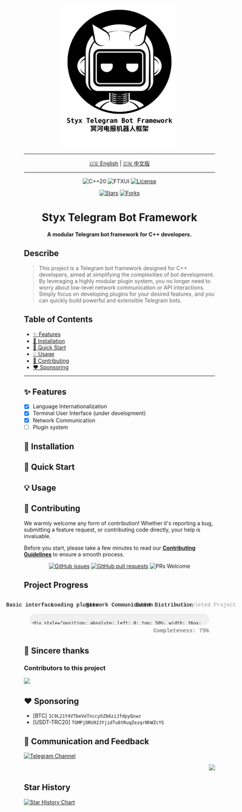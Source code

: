 <a name="README-TOP"></a>
<p align="center">
    <img src="Styx-Telegram-Bot-Framework.svg" alt="Styx Telegram Bot Framework Logo" width="300"/>
</p>

<hr/>

<p align="center">
  <a href="README.md">🇺🇸 English</a> | <a href="README.zh-CN.md">🇨🇳 中文版</a>
</p>

<hr/>

<p align="center">
  <!-- 核心技术 -->
  <img src="https://img.shields.io/badge/C++-20-blue.svg?style=flat-square&logo=c%2B%2B&logoColor=white" alt="C++20">
  <img src="https://img.shields.io/badge/TUI-FTXUI-blueviolet.svg?style=flat-square" alt="FTXUI">
  <!-- 许可证 -->
  <a href="LICENSE"><img src="https://img.shields.io/badge/License-AGPL_v3-blue.svg?style=flat-square" alt="License"></a>
</p>

<p align="center">
  <!-- 社交徽章 -->
  <a href="https://github.com/OasisPioneer/StyxTelegramBotFramework/stargazers"><img src="https://img.shields.io/github/stars/OasisPioneer/StyxTelegramBotFramework?style=social" alt="Stars"></a>
  <a href="https://github.com/OasisPioneer/StyxTelegramBotFramework/network/members"><img src="https://img.shields.io/github/forks/OasisPioneer/StyxTelegramBotFramework?style=social" alt="Forks"></a>
</p>

<h1 align="center">
Styx Telegram Bot Framework
</h1>

<p align="center">
  <b>A modular Telegram bot framework for C++ developers.</b>
</p>

## Describe

> This project is a Telegram bot framework designed for C++ developers, aimed at simplifying the complexities of bot
> development. By leveraging a highly modular plugin system, you no longer need to worry about low-level network
> communication or API interactions. Simply focus on developing plugins for your desired features, and you can quickly
> build powerful and extensible Telegram bots.

## Table of Contents

- [✨ Features](#-features)
- [🔧 Installation](#-installation)
- [🚀 Quick Start](#-quick-start)
- [💡 Usage](#-usage)
- [🤝 Contributing](#-contributing)
- [❤️ Sponsoring](#️-sponsoring)

---

## ✨ Features

* [X] Language Internationalization
* [X] Terminal User Interface (under development)
* [X] Network Communication
* [ ] Plugin system

## 🔧 Installation

## 🚀 Quick Start

## 💡 Usage

## 🤝 Contributing

We warmly welcome any form of contribution! Whether it's reporting a bug, submitting a feature request, or contributing
code directly, your help is invaluable.

Before you start, please take a few minutes to read our **[Contributing Guidelines](./Docs/CONTRIBUTING.md)** to ensure
a smooth process.

<p align="center">
  <a href="https://github.com/OasisPioneer/StyxTelegramBotFramework/issues"><img src="https://img.shields.io/github/issues/OasisPioneer/StyxTelegramBotFramework?style=flat-square" alt="GitHub issues"></a>
  <a href="https://github.com/OasisPioneer/StyxTelegramBotFramework/pulls"><img src="https://img.shields.io/github/issues-pr/OasisPioneer/StyxTelegramBotFramework?style=flat-square" alt="GitHub pull requests"></a>
  <img src="https://img.shields.io/badge/PRs-welcome-brightgreen.svg?style=flat-square" alt="PRs Welcome">
</p>

## Project Progress

<div style="max-width: 800px; margin: 2rem auto; padding: 0 1rem; position: relative;">
  <div style="display: flex; justify-content: space-between; margin-bottom: 2rem; position: relative; padding: 0 12px;">
    <span style="position: absolute; left: 0%; transform: translateX(-50%); font-family: 'Courier New', monospace; color: #333; font-weight: 600; white-space: nowrap;">Basic interface</span>
    <span style="position: absolute; left: 25%; transform: translateX(-50%); font-family: 'Courier New', monospace; color: #333; font-weight: 600; white-space: nowrap;">Loading plugins</span>
    <span style="position: absolute; left: 50%; transform: translateX(-50%); font-family: 'Courier New', monospace; color: #333; font-weight: 600; white-space: nowrap;">Network Communication</span>
    <span style="position: absolute; left: 75%; transform: translateX(-50%); font-family: 'Courier New', monospace; color: #333; font-weight: 600; white-space: nowrap;">Event Distribution</span>
    <span style="position: absolute; left: 100%; transform: translateX(-50%); font-family: 'Courier New', monospace; color: #999; font-weight: 500; white-space: nowrap;">Completed Project</span>
  </div>

  <div style="width: 100%; height: 28px; background-color: #f0f0f0; border: 1px solid #ddd; border-radius: 14px; overflow: hidden; position: relative; margin-top: 1rem; box-sizing: border-box;">

    <div style="position: absolute; left: 0; top: 50%; width: 16px; height: 16px; background-color: #fff; border: 2px solid #555; border-radius: 50%; transform: translate(0, -50%); z-index: 2;"></div>
    <div style="position: absolute; left: 25%; top: 50%; width: 16px; height: 16px; background-color: #fff; border: 2px solid #555; border-radius: 50%; transform: translate(-50%, -50%); z-index: 2;"></div>
    <div style="position: absolute; left: 50%; top: 50%; width: 16px; height: 16px; background-color: #fff; border: 2px solid #555; border-radius: 50%; transform: translate(-50%, -50%); z-index: 2;"></div>
    <div style="position: absolute; left: 75%; top: 50%; width: 16px; height: 16px; background-color: #fff; border: 2px solid #555; border-radius: 50%; transform: translate(-50%, -50%); z-index: 2;"></div>
    <div style="position: absolute; right: 0; top: 50%; width: 16px; height: 16px; background-color: #fff; border: 2px solid #ccc; border-radius: 50%; transform: translate(0, -50%); z-index: 2;"></div>

    <div class="feature-progress" style="height: 100%; background: linear-gradient(90deg, #555 0%, #333 100%); border-radius: 13px; width: 0%; animation: feature-progress 18s infinite linear; box-shadow: 0 0 5px rgba(0, 0, 0, 0.2); z-index: 1; position: relative;"></div>
  </div>

  <div style="text-align: right; margin-top: 0.5rem; font-family: 'Courier New', monospace; color: #555; font-size: 0.9rem;">
    Completeness: 75%
  </div>
</div>

<style>
@keyframes feature-progress {
  0% { width: 0%; }
  10% { width: 25%; }
  20% { width: 25%; }
  30% { width: 50%; }
  40% { width: 50%; }
  50% { width: 75%; }
  60% { width: 75%; }
  100% { width: 75%; }
}
</style>

## 💖 Sincere thanks

### Contributors to this project

<a href="https://github.com/OasisPioneer/StyxTelegramBotFramework/graphs/contributors">
  <img src="https://contrib.rocks/image?repo=OasisPioneer/StyxTelegramBotFramework" />
</a>

## ❤️ Sponsoring

* [BTC] `1C9L21Y4VTbeVeTnccyhZb6ziJfdpyQswz`
* [USDT-TRC20] `TGMPjDRU92JYjidTu6tRuqZezqrNhWZcYS`

## 💬 Communication and Feedback
[![Telegram Channel](https://img.shields.io/badge/Telegram-JoinChannel-blue?style=for-the-badge&logo=telegram)](https://t.me/StyxTelegramBotFramework)

<p align="right"><a href="#README-TOP"><img src="https://img.shields.io/badge/Back to top-555555?style=for-the-badge"></a></p>

## Star History

[![Star History Chart](https://api.star-history.com/svg?repos=OasisPioneer/StyxTelegramBotFramework&type=Date)](https://www.star-history.com/#OasisPioneer/StyxTelegramBotFramework&Date)
